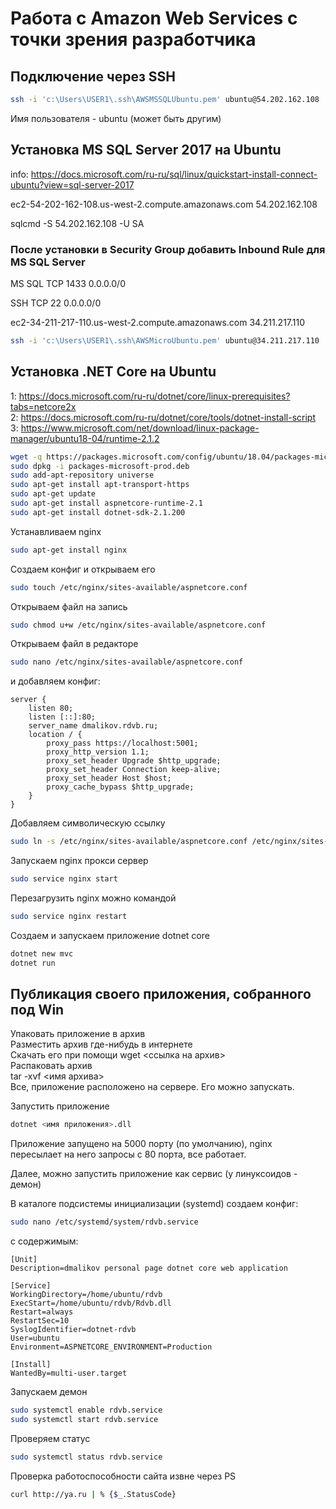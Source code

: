 # Работа с Amazon Web Services с точки зрения разработчика

## Подключение через SSH

```bash
ssh -i 'c:\Users\USER1\.ssh\AWSMSSQLUbuntu.pem' ubuntu@54.202.162.108
```

Имя пользователя - ubuntu (может быть другим)

## Установка MS SQL Server 2017 на Ubuntu

info: <https://docs.microsoft.com/ru-ru/sql/linux/quickstart-install-connect-ubuntu?view=sql-server-2017>

ec2-54-202-162-108.us-west-2.compute.amazonaws.com      54.202.162.108

sqlcmd -S 54.202.162.108 -U SA

### После установки в Security Group добавить Inbound Rule для MS SQL Server

MS SQL
TCP
1433
0.0.0.0/0

SSH
TCP
22
0.0.0.0/0

ec2-34-211-217-110.us-west-2.compute.amazonaws.com
34.211.217.110

```bash
ssh -i 'c:\Users\USER1\.ssh\AWSMicroUbuntu.pem' ubuntu@34.211.217.110
```

## Установка .NET Core на Ubuntu

1: <https://docs.microsoft.com/ru-ru/dotnet/core/linux-prerequisites?tabs=netcore2x>  
2: <https://docs.microsoft.com/ru-ru/dotnet/core/tools/dotnet-install-script>  
3: <https://www.microsoft.com/net/download/linux-package-manager/ubuntu18-04/runtime-2.1.2>  

```bash
wget -q https://packages.microsoft.com/config/ubuntu/18.04/packages-microsoft-prod.deb
sudo dpkg -i packages-microsoft-prod.deb
sudo add-apt-repository universe
sudo apt-get install apt-transport-https
sudo apt-get update
sudo apt-get install aspnetcore-runtime-2.1
sudo apt-get install dotnet-sdk-2.1.200
```

Устанавливаем nginx

```bash
sudo apt-get install nginx
```

Создаем конфиг и открываем его

```bash
sudo touch /etc/nginx/sites-available/aspnetcore.conf
```

Открываем файл на запись

```bash
sudo chmod u+w /etc/nginx/sites-available/aspnetcore.conf
```

Открываем файл в редакторе

```bash
sudo nano /etc/nginx/sites-available/aspnetcore.conf
```

и добавляем конфиг:

```config
server {
    listen 80;
    listen [::]:80;
    server_name dmalikov.rdvb.ru;
    location / {
        proxy_pass https://localhost:5001;
        proxy_http_version 1.1;
        proxy_set_header Upgrade $http_upgrade;
        proxy_set_header Connection keep-alive;
        proxy_set_header Host $host;
        proxy_cache_bypass $http_upgrade;
    }
}
```

Добавляем символическую ссылку

```bash
sudo ln -s /etc/nginx/sites-available/aspnetcore.conf /etc/nginx/sites-enabled/aspnetcore.conf
```

Запускаем nginx прокси сервер

```bash
sudo service nginx start
```

Перезагрузить nginx можно командой  

```bash
sudo service nginx restart
```

Создаем и запускаем приложение dotnet core

```bash
dotnet new mvc
dotnet run
```

## Публикация своего приложения, собранного под Win

Упаковать приложение в архив  
Разместить архив где-нибудь в интернете  
Cкачать его при помощи wget <ссылка на архив>  
Распаковать архив  
tar -xvf <имя архива>  
Все, приложение расположено на сервере. Его можно запускать.

Запустить приложение

```bash
dotnet <имя приложения>.dll
```

Приложение запущено на 5000 порту (по умолчанию), nginx пересылает на него запросы с 80 порта, все работает.

Далее, можно запустить приложение как сервис (у линуксоидов - демон)

В каталоге подсистемы инициализации (systemd) создаем конфиг:

```bash
sudo nano /etc/systemd/system/rdvb.service
```

с содержимым:

```config
[Unit]
Description=dmalikov personal page dotnet core web application

[Service]
WorkingDirectory=/home/ubuntu/rdvb
ExecStart=/home/ubuntu/rdvb/Rdvb.dll
Restart=always
RestartSec=10
SyslogIdentifier=dotnet-rdvb
User=ubuntu
Environment=ASPNETCORE_ENVIRONMENT=Production

[Install]
WantedBy=multi-user.target
```

Запускаем демон

```bash
sudo systemctl enable rdvb.service
sudo systemctl start rdvb.service
```

Проверяем статус

```bash
sudo systemctl status rdvb.service
```

Проверка работоспособности сайта извне через PS

```bash
curl http://ya.ru | % {$_.StatusCode}
```
